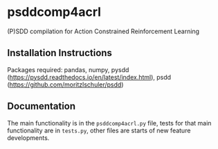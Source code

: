 # psddcomp4acrl
(P)SDD compilation for Action Constrained Reinforcement Learning

## Installation Instructions
Packages required: pandas, numpy, pysdd (https://pysdd.readthedocs.io/en/latest/index.html), psdd (https://github.com/moritzlschuler/psdd)

## Documentation

The main functionality is in the `psddcomp4acrl.py` file, tests for that main functionality are in `tests.py`, other files are starts of new feature developments.
